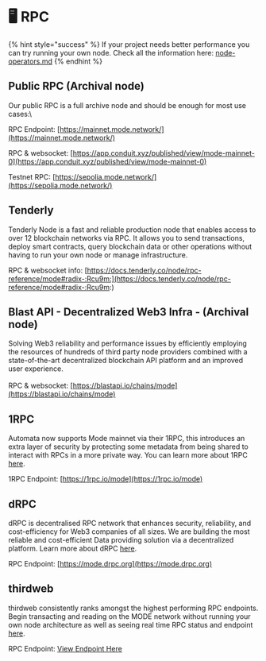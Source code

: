 # 🖥️ RPC

{% hint style="success" %}
If your project needs better performance you can try running your own node. Check all the information here: [node-operators.md](../other-docs/node-operators.md "mention")
{% endhint %}

## Public RPC (Archival node)

Our public RPC is a full archive node and should be enough for most use cases:\\

RPC Endpoint: [https://mainnet.mode.network/](https://mainnet.mode.network/)

RPC & websocket: [https://app.conduit.xyz/published/view/mode-mainnet-0](https://app.conduit.xyz/published/view/mode-mainnet-0)

Testnet RPC: [https://sepolia.mode.network/](https://sepolia.mode.network/)

## Tenderly

Tenderly Node is a fast and reliable production node that enables access to over 12 blockchain networks via RPC. It allows you to send transactions, deploy smart contracts, query blockchain data or other operations without having to run your own node or manage infrastructure.

RPC & websocket info: [https://docs.tenderly.co/node/rpc-reference/mode#radix-:Rcu9m:](https://docs.tenderly.co/node/rpc-reference/mode#radix-:Rcu9m:)

## Blast API - Decentralized Web3 Infra - (Archival node)

Solving Web3 reliability and performance issues by efficiently employing the resources of hundreds of third party node providers combined with a state-of-the-art decentralized blockchain API platform and an improved user experience.\
\
RPC & websocket: [https://blastapi.io/chains/mode](https://blastapi.io/chains/mode)

## 1RPC

Automata now supports Mode mainnet via their 1RPC, this introduces an extra layer of security by protecting some metadata from being shared to interact with RPCs in a more private way. You can learn more about 1RPC [here](https://docs.1rpc.io/overview/about-1rpc).

1RPC Endpoint: [https://1rpc.io/mode](https://1rpc.io/mode)

## dRPC

dRPC is decentralised RPC network that enhances security, reliability, and cost-efficiency for Web3 companies of all sizes. We are building the most reliable and cost-efficient Data providing solution via a decentralized platform. Learn more about dRPC [here](https://drpc.org/chainlist/mode).

RPC Endpoint: [https://mode.drpc.org](https://mode.drpc.org)

## thirdweb

thirdweb consistently ranks amongst the highest performing RPC endpoints. Begin transacting and reading on the MODE network without running your own node architecture as well as seeing real time RPC status and endpoint [here](https://thirdweb.com/mode?utm_source=modedocs\&utm_medium=docs).

RPC Endpoint: [View Endpoint Here](https://thirdweb.com/mode?utm_source=modedocs\&utm_medium=docs)
